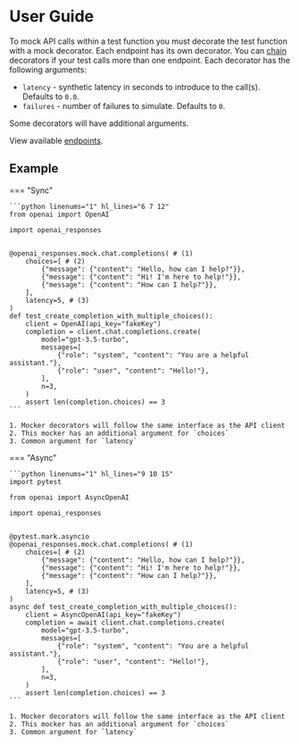 # User Guide

To mock API calls within a test function you must decorate the test function with a mock decorator. Each endpoint has its own decorator.
You can [chain](chaining.md) decorators if your test calls more than one endpoint. Each decorator has the following arguments:

- `latency` - synthetic latency in seconds to introduce to the call(s). Defaults to `0.0`.
- `failures` - number of failures to simulate. Defaults to `0`.

Some decorators will have additional arguments.

View available [endpoints](../endpoints/index.md).

## Example

=== "Sync"

    ```python linenums="1" hl_lines="6 7 12"
    from openai import OpenAI

    import openai_responses


    @openai_responses.mock.chat.completions( # (1)
        choices=[ # (2)
            {"message": {"content": "Hello, how can I help?"}},
            {"message": {"content": "Hi! I'm here to help!"}},
            {"message": {"content": "How can I help?"}},
        ],
        latency=5, # (3)
    )
    def test_create_completion_with_multiple_choices():
        client = OpenAI(api_key="fakeKey")
        completion = client.chat.completions.create(
            model="gpt-3.5-turbo",
            messages=[
                {"role": "system", "content": "You are a helpful assistant."},
                {"role": "user", "content": "Hello!"},
            ],
            n=3,
        )
        assert len(completion.choices) == 3
    ```

    1. Mocker decorators will follow the same interface as the API client
    2. This mocker has an additional argument for `choices`
    3. Common argument for `latency`

=== "Async"

    ```python linenums="1" hl_lines="9 10 15"
    import pytest

    from openai import AsyncOpenAI

    import openai_responses


    @pytest.mark.asyncio
    @openai_responses.mock.chat.completions( # (1)
        choices=[ # (2)
            {"message": {"content": "Hello, how can I help?"}},
            {"message": {"content": "Hi! I'm here to help!"}},
            {"message": {"content": "How can I help?"}},
        ],
        latency=5, # (3)
    )
    async def test_create_completion_with_multiple_choices():
        client = AsyncOpenAI(api_key="fakeKey")
        completion = await client.chat.completions.create(
            model="gpt-3.5-turbo",
            messages=[
                {"role": "system", "content": "You are a helpful assistant."},
                {"role": "user", "content": "Hello!"},
            ],
            n=3,
        )
        assert len(completion.choices) == 3
    ```

    1. Mocker decorators will follow the same interface as the API client
    2. This mocker has an additional argument for `choices`
    3. Common argument for `latency`
